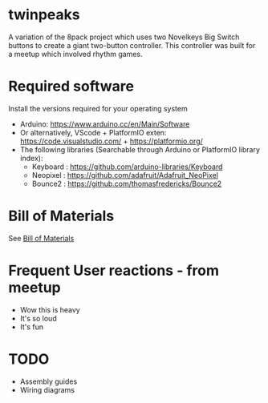 # twinpeaks
A variation of the 8pack project which uses two Novelkeys Big Switch buttons to create a giant two-button controller. This controller was built for a meetup which involved rhythm games.

# Required software
Install the versions required for your operating system

- Arduino: https://www.arduino.cc/en/Main/Software
- Or alternatively, VScode + PlatformIO exten: https://code.visualstudio.com/ + https://platformio.org/
- The following libraries (Searchable through Arduino or PlatformIO library index):
    * Keyboard : https://github.com/arduino-libraries/Keyboard
    * Neopixel : https://github.com/adafruit/Adafruit_NeoPixel
    * Bounce2 : https://github.com/thomasfredericks/Bounce2

# Bill of Materials
See [Bill of Materials](./bom/BOM.md)

# Frequent User reactions - from meetup
* Wow this is heavy
* It's so loud
* It's fun

# TODO
- Assembly guides
- Wiring diagrams
